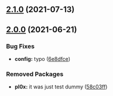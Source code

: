 ## [2.1.0](https://github.com/kirinnee/test-nix-repo/compare/v2.0.0...v2.1.0) (2021-07-13)

## [2.0.0](https://github.com/kirinnee/test-nix-repo/compare/v1.0.0...v2.0.0) (2021-06-21)


### Bug Fixes

* **config:** typo ([6e8dfce](https://github.com/kirinnee/test-nix-repo/commit/6e8dfce71ab984803a77cb1ba723404c61b029de))


### Removed Packages

* **pl0x:** it was just test dummy ([58c03ff](https://github.com/kirinnee/test-nix-repo/commit/58c03ff2032c2222c894d17d00e09da86b0a4a40))
